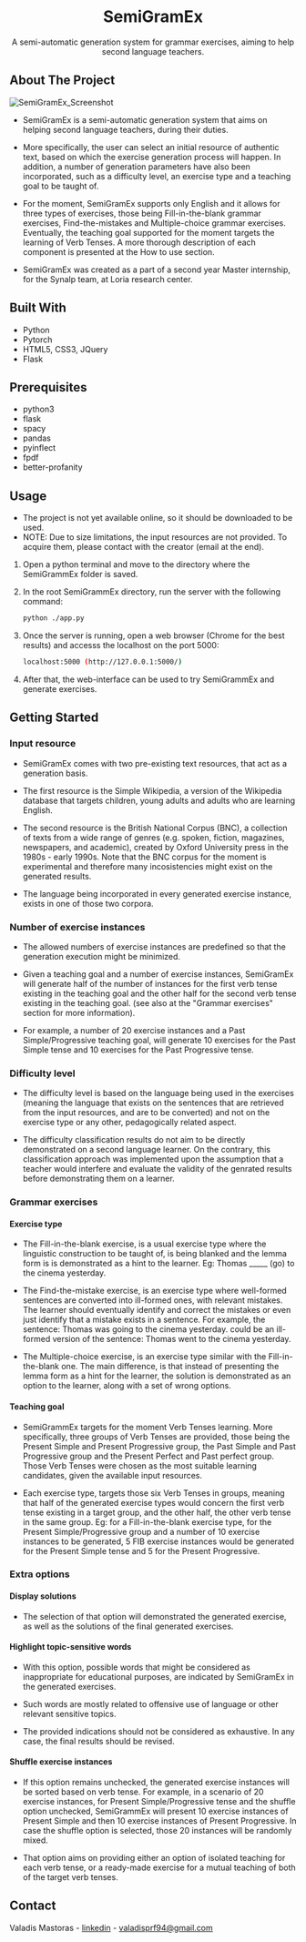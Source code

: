 <!-- [![Contributors][contributors-shield]][contributors-url]
[![Forks][forks-shield]][forks-url]
[![Stargazers][stars-shield]][stars-url]
[![Issues][issues-shield]][issues-url]
[![MIT License][license-shield]][license-url]
[![LinkedIn][linkedin-shield]][linkedin-url] -->


<!-- PROJECT LOGO -->
<!-- <br /> --> 

<!-- <p align="center">
    <img src="static/img/logo_semigramex.png" alt="Logo" width="80" height="80">
-->
  <h1 align="center">SemiGramEx</h3>

  <p align="center">
    A semi-automatic generation system for grammar exercises, aiming to help second language teachers.
    <br />
    <!-- <a href="https://github.com/othneildrew/Best-README-Template"><strong>Explore the docs »</strong></a>
    <br />
    <br />
    <a href="https://github.com/othneildrew/Best-README-Template">View Demo</a>
    ·
    <a href="https://github.com/othneildrew/Best-README-Template/issues">Report Bug</a>
    ·
    <a href="https://github.com/othneildrew/Best-README-Template/issues">Request Feature</a>-->
  </p>
</p>



<!-- TABLE OF CONTENTS -->
<!-- <details open="open">
  <summary>Table of Contents</summary>
  <ol>
    <li>
      <a href="#about-the-project">About The Project</a>
      <ul>
        <li><a href="#built-with">Built With</a></li>
      </ul>
    </li>
    <li>
      <a href="#getting-started">Getting Started</a>
      <ul>
        <li><a href="#prerequisites">Prerequisites</a></li>
        <li><a href="#installation">Installation</a></li>
      </ul>
    </li>
    <li><a href="#usage">Usage</a></li>
    <li><a href="#roadmap">Roadmap</a></li>
    <li><a href="#contributing">Contributing</a></li>
    <li><a href="#license">License</a></li>
    <li><a href="#contact">Contact</a></li>
    <li><a href="#acknowledgements">Acknowledgements</a></li>
  </ol>
</details>
-->


<!-- ABOUT THE PROJECT ---->
## About The Project

![SemiGramEx_Screenshot](./static/img/semigramex_screenshot.png?raw=true "A screenshot from the SemiGramEx interface")
<!-- [![Product Name Screen Shot][product-screenshot]](https://example.com) -->

* SemiGramEx is a semi-automatic generation system that aims on helping second language teachers, during their duties.

* More specifically, the user can select an initial resource of authentic text, based on which the exercise generation process will happen. In addition, a number of generation parameters have also been incorporated, such as a difficulty level, an exercise type and a teaching goal to be taught of.

* For the moment, SemiGramEx supports only English and it allows for three types of exercises, those being Fill-in-the-blank grammar exercises, Find-the-mistakes and Multiple-choice grammar exercises. Eventually, the teaching goal supported for the moment targets the learning of Verb Tenses. A more thorough description of each component is presented at the How to use section.

* SemiGramEx was created as a part of a second year Master internship, for the Synalp team, at Loria research center.


## Built With

<!-- * [Bootstrap](https://getbootstrap.com) -->
* Python
* Pytorch
* HTML5, CSS3, JQuery
* Flask

## Prerequisites

* python3
* flask
* spacy
* pandas
* pyinflect
* fpdf
* better-profanity


<!-- ### Installation

1. Get a free API Key at [https://example.com](https://example.com)
2. Clone the repo
   ```sh
   git clone https://github.com/your_username_/Project-Name.git
   ```
3. Install NPM packages
   ```sh
   npm install
   ```
4. Enter your API in `config.js`
   ```JS
   const API_KEY = 'ENTER YOUR API';
   ```
-->



<!-- USAGE EXAMPLES -->
## Usage

* The project is not yet available online, so it should be downloaded to be used. 
* NOTE: Due to size limitations, the input resources are not provided. To acquire them, please contact with the creator (email at the end).

1. Open a python terminal and move to the directory where the SemiGrammEx folder is saved.

2. In the root SemiGrammEx directory, run the server with the following command:
   ```sh
   python ./app.py
   ```
   
3. Once the server is running, open a web browser (Chrome for the best results) and accesss the localhost on the port 5000:
   ```sh
   localhost:5000 (http://127.0.0.1:5000/)
   ```
   
4. After that, the web-interface can be used to try SemiGrammEx and generate exercises.



<!-- GETTING STARTED -->
## Getting Started


### Input resource

* SemiGramEx comes with two pre-existing text resources, that act as a generation basis.

* The first resource is the Simple Wikipedia, a version of the Wikipedia database that targets children, young adults and adults who are learning English.

* The second resource is the British National Corpus (BNC), a collection of texts from a wide range of genres (e.g. spoken, fiction, magazines, newspapers, and academic), created by Oxford University press in the 1980s - early 1990s. Note that the BNC corpus for the moment is experimental and therefore many incosistencies might exist on the generated results.

* The language being incorporated in every generated exercise instance, exists in one of those two corpora.


### Number of exercise instances

* The allowed numbers of exercise instances are predefined so that the generation execution might be minimized.

* Given a teaching goal and a number of exercise instances, SemiGramEx will generate half of the number of instances for the first verb tense existing in the teaching goal and the other half for the second verb tense existing in the teaching goal. (see also at the "Grammar exercises" section for more information).

* For example, a number of 20 exercise instances and a Past Simple/Progressive teaching goal, will generate 10 exercises for the Past Simple tense and 10 exercises for the Past Progressive tense.


### Difficulty level

* The difficulty level is based on the language being used in the exercises (meaning the language that exists on the sentences that are retrieved from the input resources, and are to be converted) and not on the exercise type or any other, pedagogically related aspect.

* The difficulty classification results do not aim to be directly demonstrated on a second language learner. On the contrary, this classification approach was implemented upon the assumption that a teacher would interfere and evaluate the validity of the genrated results before demonstrating them on a learner.


### Grammar exercises


#### Exercise type

* The Fill-in-the-blank exercise, is a usual exercise type where the linguistic construction to be taught of, is being blanked and the lemma form is is demonstrated as a hint to the learner. Eg: Thomas _____ (go) to the cinema yesterday.

* The Find-the-mistake exercise, is an exercise type where well-formed sentences are converted into ill-formed ones, with relevant mistakes. The learner should eventually identify and correct the mistakes or even just identify that a mistake exists in a sentence. For example, the sentence: Thomas was going to the cinema yesterday. could be an ill-formed version of the sentence: Thomas went to the cinema yesterday.

* The Multiple-choice exercise, is an exercise type similar with the Fill-in-the-blank one. The main difference, is that instead of presenting the lemma form as a hint for the learner, the solution is demonstrated as an option to the learner, along with a set of wrong options.


#### Teaching goal

* SemiGrammEx targets for the moment Verb Tenses learning. More specifically, three groups of Verb Tenses are provided, those being the Present Simple and Present Progressive group, the Past Simple and Past Progressive group and the Present Perfect and Past perfect group. Those Verb Tenses were chosen as the most suitable learning candidates, given the available input resources.

* Each exercise type, targets those six Verb Tenses in groups, meaning that half of the generated exercise types would concern the first verb tense existing in a target group, and the other half, the other verb tense in the same group. Eg: for a Fill-in-the-blank exercise type, for the Present Simple/Progressive group and a number of 10 exercise instances to be generated, 5 FIB exercise instances would be generated for the Present Simple tense and 5 for the Present Progressive.


### Extra options


#### Display solutions

* The selection of that option will demonstrated the generated exercise, as well as the solutions of the final generated exercises.


#### Highlight topic-sensitive words

* With this option, possible words that might be considered as inappropriate for educational purposes, are indicated by SemiGramEx in the generated exercises.

* Such words are mostly related to offensive use of language or other relevant sensitive topics.

* The provided indications should not be considered as exhaustive. In any case, the final results should be revised.


#### Shuffle exercise instances

* If this option remains unchecked, the generated exercise instances will be sorted based on verb tense. For example, in a scenario of 20 exercise instances, for Present Simple/Progressive tense and the shuffle option unchecked, SemiGrammEx will present 10 exercise instances of Present Simple and then 10 exercise instances of Present Progressive. In case the shuffle option is selected, those 20 instances will be randomly mixed.

* That option aims on providing either an option of isolated teaching for each verb tense, or a ready-made exercise for a mutual teaching of both of the target verb tenses.

<!--
=<!-- ROADMAP --=>
## Roadmap

See the [open issues](https://github.com/othneildrew/Best-README-Template/issues) for a list of proposed features (and known issues).



<!-- CONTRIBUTING --=>
## Contributing

Contributions are what make the open source community such an amazing place to be learn, inspire, and create. Any contributions you make are **greatly appreciated**.

1. Fork the Project
2. Create your Feature Branch (`git checkout -b feature/AmazingFeature`)
3. Commit your Changes (`git commit -m 'Add some AmazingFeature'`)
4. Push to the Branch (`git push origin feature/AmazingFeature`)
5. Open a Pull Request

 -->

<!-- LICENSE --=>
## License

Distributed under the MIT License. See `LICENSE` for more information.



<!-- CONTACT -->
## Contact

Valadis Mastoras - [linkedin](https://www.linkedin.com/in/valadis-mastoras/) - valadisprf94@gmail.com

<!-- Project Link: [https://github.com/your_username/repo_name](https://github.com/your_username/repo_name) -->


<!-- 
<!-- ACKNOWLEDGEMENTS --=>
## Acknowledgements
* [GitHub Emoji Cheat Sheet](https://www.webpagefx.com/tools/emoji-cheat-sheet)
* [Img Shields](https://shields.io)
* [Choose an Open Source License](https://choosealicense.com)
* [GitHub Pages](https://pages.github.com)
* [Animate.css](https://daneden.github.io/animate.css)
* [Loaders.css](https://connoratherton.com/loaders)
* [Slick Carousel](https://kenwheeler.github.io/slick)
* [Smooth Scroll](https://github.com/cferdinandi/smooth-scroll)
* [Sticky Kit](http://leafo.net/sticky-kit)
* [JVectorMap](http://jvectormap.com)
* [Font Awesome](https://fontawesome.com)




<!-- MARKDOWN LINKS & IMAGES --==>
<!-- https://www.markdownguide.org/basic-syntax/#reference-style-links --==>
[contributors-shield]: https://img.shields.io/github/contributors/othneildrew/Best-README-Template.svg?style=for-the-badge
[contributors-url]: https://github.com/othneildrew/Best-README-Template/graphs/contributors
[forks-shield]: https://img.shields.io/github/forks/othneildrew/Best-README-Template.svg?style=for-the-badge
[forks-url]: https://github.com/othneildrew/Best-README-Template/network/members
[stars-shield]: https://img.shields.io/github/stars/othneildrew/Best-README-Template.svg?style=for-the-badge
[stars-url]: https://github.com/othneildrew/Best-README-Template/stargazers
[issues-shield]: https://img.shields.io/github/issues/othneildrew/Best-README-Template.svg?style=for-the-badge
[issues-url]: https://github.com/othneildrew/Best-README-Template/issues
[license-shield]: https://img.shields.io/github/license/othneildrew/Best-README-Template.svg?style=for-the-badge
[license-url]: https://github.com/othneildrew/Best-README-Template/blob/master/LICENSE.txt
[linkedin-shield]: https://img.shields.io/badge/-LinkedIn-black.svg?style=for-the-badge&logo=linkedin&colorB=555
[linkedin-url]: https://linkedin.com/in/othneildrew
[product-screenshot]: images/screenshot.png
